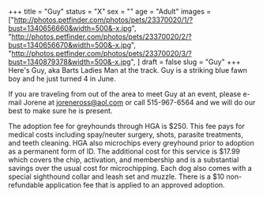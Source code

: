 +++
title = "Guy"
status = "X"
sex = ""
age = "Adult"
images = ["http://photos.petfinder.com/photos/pets/23370020/1/?bust=1340656660&width=500&-x.jpg",
"http://photos.petfinder.com/photos/pets/23370020/2/?bust=1340656670&width=500&-x.jpg",
"http://photos.petfinder.com/photos/pets/23370020/3/?bust=1340879378&width=500&-x.jpg",
]
draft = false
slug = "Guy"
+++
Here's Guy, aka Barts Ladies Man at the track. Guy is a striking blue fawn boy and he just turned 4 in June.


If you are traveling from out of the area to meet Guy at an event, please e-mail Jorene at joreneross@aol.com or call 515-967-6564 and we will do our best to make sure he is present.

The adoption fee for greyhounds through HGA is $250. This fee pays for medical costs including spay/neuter surgery, shots, parasite treatments, and teeth cleaning. HGA also microchips every greyhound prior to adoption as a permanent form of ID. The additional cost for this service is $17.99 which covers the chip, activation, and membership and is a substantial savings over the usual cost for microchipping. Each dog also comes with a special sighthound collar and leash set and muzzle. There is a $10 non-refundable application fee that is applied to an approved adoption.

